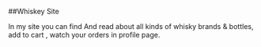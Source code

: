 ##Whiskey Site

In my site you can find And read about all kinds of whisky brands & bottles, add to cart , watch your orders in profile page.

